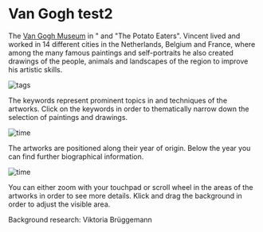 # Van Gogh test2

The [Van Gogh Museum](http://vangoghmuseum.nl/en/) in " and "The Potato Eaters". Vincent lived and worked in 14 different cities in the Netherlands, Belgium and France, where among the many famous paintings and self-portraits he also created drawings of the people, animals and landscapes of the region to improve his artistic skills.

![tags](img/infobar_tags.svg)

The keywords represent prominent topics in and techniques of the artworks. Click on the keywords in order to thematically narrow down the selection of paintings and drawings.

![time](img/infobar_time.svg)

The artworks are positioned along their year of origin. Below the year you can find further biographical information.

![time](img/infobar_scroll.svg)

You can either zoom with your touchpad or scroll wheel in the areas of the artworks in order to see more details. Klick and drag the background in order to adjust the visible area.

Background research: Viktoria Brüggemann